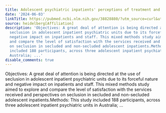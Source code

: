```yaml
---
title: Adolescent psychiatric inpatients' perceptions of treatment and seclusion
date: '2024-06-03'
linkTitle: https://pubmed.ncbi.nlm.nih.gov/38828880/?utm_source=curl&utm_medium=rss&utm_campaign=pubmed-2&utm_content=1FakS-2QOkCT8HsMOQP1bCRQ4YzyumYOmxmF0moLsQ3dFB1E9V&fc=20220326224207&ff=20240603181530&v=2.18.0.post9+e462414
source: heidelberg[Affiliation]
description: 'Objectives: A great deal of attention is being directed at the use of
  seclusion in adolescent inpatient psychiatric units due to its forceful nature and
  negative impact on inpatients and staff. This mixed methods study aimed to explore
  and compare the level of satisfaction with the services received and perspectives
  on seclusion in secluded and non-secluded adolescent inpatients.Methods: This study
  included 188 participants, across three adolescent inpatient psychiatric units in
  Australia; ...'
disable_comments: true
---
```

Objectives: A great deal of attention is being directed at the use of seclusion in adolescent inpatient psychiatric units due to its forceful nature and negative impact on inpatients and staff. This mixed methods study aimed to explore and compare the level of satisfaction with the services received and perspectives on seclusion in secluded and non-secluded adolescent inpatients.Methods: This study included 188 participants, across three adolescent inpatient psychiatric units in Australia; ...